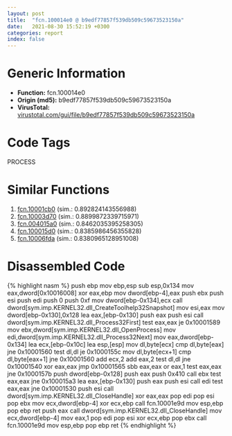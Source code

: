 ```yaml
---
layout: post
title:  "fcn.100014e0 @ b9edf77857f539db509c59673523150a"
date:   2021-08-30 15:52:19 +0300
categories: report
index: false
---
```


# Generic Information
- **Function:** fcn.100014e0
- **Origin (md5):** b9edf77857f539db509c59673523150a
- **VirusTotal:** [virustotal.com/gui/file/b9edf77857f539db509c59673523150a][virustotal_ref]

# Code Tags
<span class="tag" id="PROCESS">PROCESS</span>


# Similar Functions

1. [fcn.10001cb0][similar_1_ref] (sim.: 0.892824143556988)
2. [fcn.10003d70][similar_2_ref] (sim.: 0.8899872339715971)
3. [fcn.004015a0][similar_3_ref] (sim.: 0.8462035395258305)
4. [fcn.100015d0][similar_4_ref] (sim.: 0.8385986456355828)
5. [fcn.10006fda][similar_5_ref] (sim.: 0.8380965128951008)


# Disassembled Code

{% highlight nasm %}
push ebp
mov ebp,esp
sub esp,0x134
mov eax,dword[0x10016008]
xor eax,ebp
mov dword[ebp-4],eax
push ebx
push esi
push edi
push 0
push 0xf
mov dword[ebp-0x134],ecx
call dword[sym.imp.KERNEL32.dll_CreateToolhelp32Snapshot]
mov esi,eax
mov dword[ebp-0x130],0x128
lea eax,[ebp-0x130]
push eax
push esi
call dword[sym.imp.KERNEL32.dll_Process32First]
test eax,eax
je 0x10001589
mov ebx,dword[sym.imp.KERNEL32.dll_OpenProcess]
mov edi,dword[sym.imp.KERNEL32.dll_Process32Next]
mov eax,dword[ebp-0x134]
lea ecx,[ebp-0x10c]
lea esp,[esp]
mov dl,byte[ecx]
cmp dl,byte[eax]
jne 0x10001560
test dl,dl
je 0x1000155c
mov dl,byte[ecx+1]
cmp dl,byte[eax+1]
jne 0x10001560
add ecx,2
add eax,2
test dl,dl
jne 0x10001540
xor eax,eax
jmp 0x10001565
sbb eax,eax
or eax,1
test eax,eax
jne 0x1000157b
push dword[ebp-0x128]
push eax
push 0x410
call ebx
test eax,eax
jne 0x100015a3
lea eax,[ebp-0x130]
push eax
push esi
call edi
test eax,eax
jne 0x10001530
push esi
call dword[sym.imp.KERNEL32.dll_CloseHandle]
xor eax,eax
pop edi
pop esi
pop ebx
mov ecx,dword[ebp-4]
xor ecx,ebp
call fcn.10001e9d
mov esp,ebp
pop ebp
ret 
push eax
call dword[sym.imp.KERNEL32.dll_CloseHandle]
mov ecx,dword[ebp-4]
mov eax,1
pop edi
pop esi
xor ecx,ebp
pop ebx
call fcn.10001e9d
mov esp,ebp
pop ebp
ret 
{% endhighlight %}


[similar_1_ref]: /report/fcn.10001cb0@f306bc4e89ecdab5df7aa72172ee5f69
[similar_2_ref]: /report/fcn.10003d70@3785b40cea34bd176ce2c160dcf987f8
[similar_3_ref]: /report/fcn.004015a0@2d591d102f09b733d7d0e893e5642beb
[similar_4_ref]: /report/fcn.100015d0@4c3818fdf32d89a09257dbc9d3e142ea
[similar_5_ref]: /report/fcn.10006fda@01917ef1a6330a4695a0deaf2b7bc13a
[virustotal_ref]: https://www.virustotal.com/gui/file/b9edf77857f539db509c59673523150a